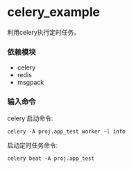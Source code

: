 # celery_example

利用celery执行定时任务。

### 依赖模块

- celery
- redis
- msgpack

### 输入命令

celery 启动命令:

```
celery -A proj.app_test worker -l info
```

启动定时任务命令:

```
celery beat -A proj.app_test
```